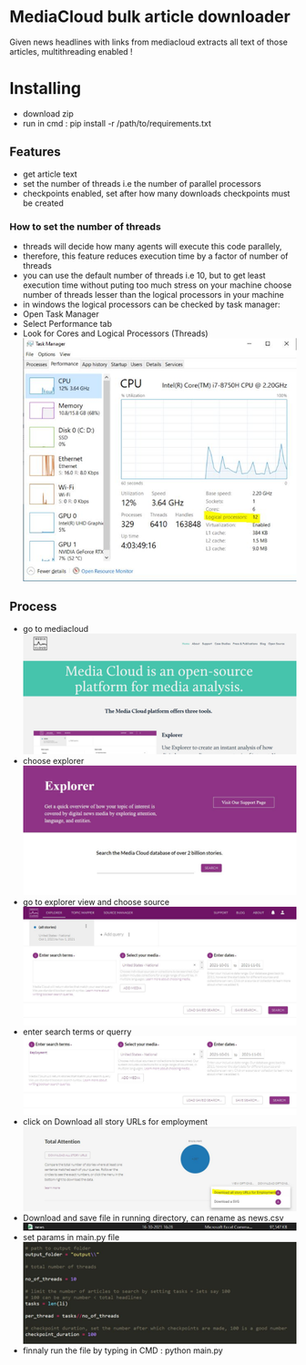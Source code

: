 # MediaCloud bulk article downloader
 Given news headlines with links from mediacloud extracts all text of those articles, multithreading enabled !
 
# Installing
* download zip
* run in cmd : pip install -r /path/to/requirements.txt


## Features
* get article text
* set the number of threads i.e the number of parallel processors
* checkpoints enabled, set after how many downloads checkpoints must be created

### How to set the number of threads
* threads will decide how many agents will execute this code parallely,
* therefore, this feature reduces execution time by a factor of number of threads
* you can use the default number of threads i.e 10, but to get least execution time
without puting too much stress on your machine choose number of threads lesser than
the logical processors in your machine
* in windows the logical processors can be checked by task manager:
 * Open Task Manager
 * Select Performance tab
 * Look for Cores and Logical Processors (Threads)
![logical processors](https://github.com/rushil-thareja/MediaCloud_bulk_article_downloader/blob/main/screenshots/checking_threads.JPG)

## Process
* go to mediacloud
![go to mediacloud](https://github.com/rushil-thareja/MediaCloud_bulk_article_downloader/blob/main/screenshots/s1.JPG)
* choose explorer
![choose explorer](https://github.com/rushil-thareja/MediaCloud_bulk_article_downloader/blob/main/screenshots/s2.JPG)
* go to explorer view and choose source
![go to explorer view and choose source](https://github.com/rushil-thareja/MediaCloud_bulk_article_downloader/blob/main/screenshots/s3.JPG)
* enter search terms or querry
![enter search terms or querry](https://github.com/rushil-thareja/MediaCloud_bulk_article_downloader/blob/main/screenshots/s4.JPG)
* click on Download all story URLs for employment
![click on Download all story URLs for employment](https://github.com/rushil-thareja/MediaCloud_bulk_article_downloader/blob/main/screenshots/s5.JPG)
* Download and save file in running directory, can rename as news.csv
![Download and save file in running directory, can rename as news.csv](https://github.com/rushil-thareja/MediaCloud_bulk_article_downloader/blob/main/screenshots/s6.JPG)
* set params in main.py file 
![set params in main.py file ](https://github.com/rushil-thareja/MediaCloud_bulk_article_downloader/blob/main/screenshots/s7.JPG)
* finnaly run the file by typing in CMD : python main.py
